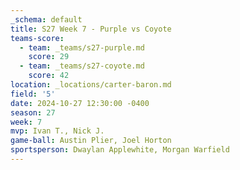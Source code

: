 ```yaml
---
_schema: default
title: S27 Week 7 - Purple vs Coyote
teams-score:
  - team: _teams/s27-purple.md
    score: 29
  - team: _teams/s27-coyote.md
    score: 42
location: _locations/carter-baron.md
field: '5'
date: 2024-10-27 12:30:00 -0400
season: 27
week: 7
mvp: Ivan T., Nick J.
game-ball: Austin Plier, Joel Horton
sportsperson: Dwaylan Applewhite, Morgan Warfield
---
```

